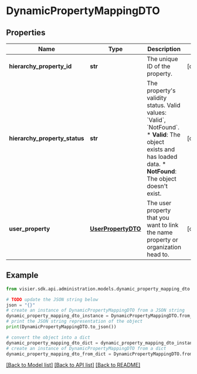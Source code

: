 # DynamicPropertyMappingDTO


## Properties

Name | Type | Description | Notes
------------ | ------------- | ------------- | -------------
**hierarchy_property_id** | **str** | The unique ID of the property. | [optional] 
**hierarchy_property_status** | **str** | The property&#39;s validity status. Valid values: &#x60;Valid&#x60;, &#x60;NotFound&#x60;.  * **Valid**: The object exists and has loaded data.  * **NotFound**: The object doesn&#39;t exist. | [optional] 
**user_property** | [**UserPropertyDTO**](UserPropertyDTO.md) | The user property that you want to link the name property or organization head to. | [optional] 

## Example

```python
from visier.sdk.api.administration.models.dynamic_property_mapping_dto import DynamicPropertyMappingDTO

# TODO update the JSON string below
json = "{}"
# create an instance of DynamicPropertyMappingDTO from a JSON string
dynamic_property_mapping_dto_instance = DynamicPropertyMappingDTO.from_json(json)
# print the JSON string representation of the object
print(DynamicPropertyMappingDTO.to_json())

# convert the object into a dict
dynamic_property_mapping_dto_dict = dynamic_property_mapping_dto_instance.to_dict()
# create an instance of DynamicPropertyMappingDTO from a dict
dynamic_property_mapping_dto_from_dict = DynamicPropertyMappingDTO.from_dict(dynamic_property_mapping_dto_dict)
```
[[Back to Model list]](../README.md#documentation-for-models) [[Back to API list]](../README.md#documentation-for-api-endpoints) [[Back to README]](../README.md)


